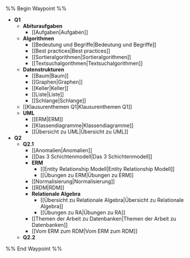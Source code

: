 %% Begin Waypoint %%
- **Q1**
	- **Abituraufgaben**
		- [[Aufgaben|Aufgaben]]
	- **Algorithmen**
		- [[Bedeutung und Begriffe|Bedeutung und Begriffe]]
		- [[Best practices|Best practices]]
		- [[Sortieralgorithmen|Sortieralgorithmen]]
		- [[Textsuchalgorithmen|Textsuchalgorithmen]]
	- **Datenstrukturen**
		- [[Baum|Baum]]
		- [[Graphen|Graphen]]
		- [[Keller|Keller]]
		- [[Liste|Liste]]
		- [[Schlange|Schlange]]
	- [[Klausurenthemen Q1|Klausurenthemen Q1]]
	- **UML**
		- [[ERM|ERM]]
		- [[Klassendiagramme|Klassendiagramme]]
		- [[Übersicht zu UML|Übersicht zu UML]]
- **Q2**
	- **Q2.1**
		- [[Anomalien|Anomalien]]
		- [[Das 3 Schichtenmodell|Das 3 Schichtenmodell]]
		- **ERM**
			- [[Entity Relationship Modell|Entity Relationship Modell]]
			- [[Übungen zu ERM|Übungen zu ERM]]
		- [[Normalisierung|Normalisierung]]
		- [[RDM|RDM]]
		- **Relationale Algebra**
			- [[Übersicht zu Relationale Algebra|Übersicht zu Relationale Algebra]]
			- [[Übungen zu RA|Übungen zu RA]]
		- [[Themen der Arbeit zu Datenbanken|Themen der Arbeit zu Datenbanken]]
		- [[Vom ERM zum RDM|Vom ERM zum RDM]]
	- **Q2.2**

%% End Waypoint %%
